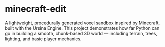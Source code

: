 # minecraft-edit
A lightweight, procedurally generated voxel sandbox inspired by Minecraft, built with the Ursina Engine. This project demonstrates how far Python can go in building a smooth, chunk-based 3D world — including terrain, trees, lighting, and basic player mechanics.
